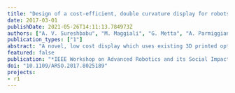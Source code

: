 ```yaml
---
title: "Design of a cost-efficient, double curvature display for robots"
date: 2017-03-01
publishDate: 2021-05-26T14:11:13.784973Z
authors: ["A. V. Sureshbabu", "M. Maggiali", "G. Metta", "A. Parmiggiani"]
publication_types: ["1"]
abstract: "A novel, low cost display which uses existing 3D printed optics technology and improves upon it by adding isolation and diffusion layers is presented. The display can transmit light source from a planar 2D surface through individual light pipes onto complex surfaces. This is achieved by a combination of total internal reflection of light in the light pipes which are embedded for minimum Fresnel losses, light isolation using structural limiters and by providing a light diffusion mask to augment contrasts. The resulting display is shown to exhibit higher contrasts, enhanced performance and minimal light loss due to scattering. An exhaustive evaluation was carried out and a user survey was done on the final result. The display is then mounted on the head of the new R1 humanoid robot."
featured: false
publication: "*IEEE Workshop on Advanced Robotics and its Social Impacts (ARSO)*"
doi: "10.1109/ARSO.2017.8025189"
projects:
- r1
---
```

